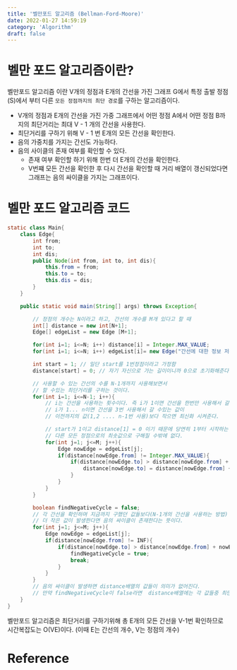 ```yaml
---
title: '벨만포드 알고리즘 (Bellman-Ford-Moore)'
date: 2022-01-27 14:59:19
category: 'Algorithm'
draft: false
---
```


<!-- <p align="center"><img src="1.png" height="600px" width="600px"></p> -->

# 벨만 포드 알고리즘이란?

벨만포드 알고리즘 이란 V개의 정점과 E개의 간선을 가진 그래프 G에서 특정 출발 정점(S)에서 부터 다른 `모든 정점까지의 최단 경로`를 구하는 알고리즘이다.

- V개의 정점과 E개의 간선을 가진 가중 그래프에서 어떤 정점 A에서 어떤 정점 B까지의 최단거리는 최대 V - 1 개의 간선을 사용한다.
- 최단거리를 구하기 위해 V - 1 번 E개의 모든 간선을 확인한다.
- 음의 가중치를 가지는 간선도 가능하다.
- 음의 사이클의 존재 여부를 확인할 수 있다.
  - 존재 여부 확인할 하기 위해 한번 더 E개의 간선을 확인한다.
  - V번쨰 모든 간선을 확인한 후 다시 간선을 확인할 때 거리 배열이 갱신되었다면 그래프는 음의 싸이클을 가지는 그래프이다.

# 벨만 포드 알고리즘 코드

```java
static class Main{
    class Edge{
        int from;
        int to;
        int dis;
        public Node(int from, int to, int dis){
            this.from = from;
            this.to = to;
            this.dis = dis;
        }
    }

    public static void main(String[] args) throws Exception{

        // 정점의 개수는 N이라고 하고, 간선의 개수를 M개 있다고 할 때
        int[] distance = new int[N+1];
        Edge[] edgeList = new Edge [M+1];

        for(int i=1; i<=N; i++) distance[i] = Integer.MAX_VALUE;
        for(int i=1; i<=N; i++) edgeList[i]= new Edge("간선에 대한 정보 저장");

        int start = 1; // 일단 start를 1번정점이라고 가정함
        distance[start] = 0; // 자기 자신으로 가는 길이이니까 0으로 초기화해준다.

        // 사용할 수 있는 간선의 수를 N-1개까지 사용해보면서
        // 할 수있는 최단거리를 구하는 것이다.
        for(int i=1; i<=N-1; i++){
            // i는 간선을 사용하는 횟수이다. 즉 i가 1이면 간선을 한번만 사용해서 갈 수 있는 구간을 찾는다.
            // i가 1... n이면 간선을 3번 사용해서 갈 수있는 값이
            // 이전까지의 값(1,2 .... n-1번 사용)보다 작으면 최신화 시켜준다.

            // start가 1이고 distance[1] = 0 이기 때문에 당연히 1부터 시작하는
            // 다른 모든 정점으로의 최솟값으로 구해질 수밖에 없다.
            for(int j=1; j<=M; j++){
                Edge nowEdge = edgeList[j];
                if(distance[nowEdge.from] != Integer.MAX_VALUE){
                    if(distance[nowEdge.to] > distance[nowEdge.from] + nowEdge.distance){
                        distance[nowEdge.to] = distance[nowEdge.from] + nowEdge.distance;
                    }
                }
            }
        }

        boolean findNegativeCycle = false;
        // 각 간선을 확인하며 지금까지 구했던 값들보다(N-1개의 간선을 사용하는 방법)
        // 더 작은 값이 발생한다면 음의 싸이클이 존재한다는 뜻이다.
        for(int j=1; j<=M; j++){
            Edge nowEdge = edgeList[j];
            if(distance[nowEdge.from] != INF){
                if(distance[nowEdge.to] > distance[nowEdge.from] + nowEdge.distance){
                    findNegativeCycle = true;
                    break;
                }
            }
        }
        // 음의 싸이클이 발생하면 distance배열의 값들이 의미가 없어진다.
        // 만약 findNegativeCycle이 false라면  distance배열에는 각 값들중 최단거리가 저장되어있다.
    }
}

```

벨만포드 알고리즘은 최단거리를 구하기위해 총 E개의 모든 간선을 V-1번 확인하므로 시간복잡도는 O(VE)이다. (이때 E는 간선의 개수, V는 정점의 개수)

# Reference
